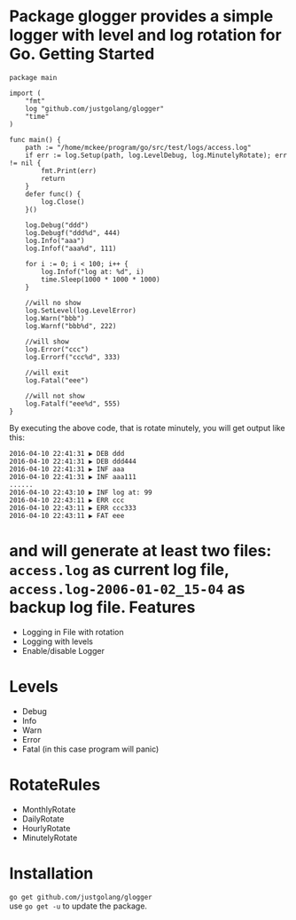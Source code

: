 Package glogger provides a simple logger with level and log rotation for Go.
Getting Started
=============
    package main
    
    import (
    	"fmt"
    	log "github.com/justgolang/glogger"
    	"time"
    )
    
    func main() {
    	path := "/home/mckee/program/go/src/test/logs/access.log"
    	if err := log.Setup(path, log.LevelDebug, log.MinutelyRotate); err != nil {
    		fmt.Print(err)
    		return
    	}
    	defer func() {
    		log.Close()
    	}()
    
    	log.Debug("ddd")
    	log.Debugf("ddd%d", 444)
    	log.Info("aaa")
    	log.Infof("aaa%d", 111)
    
    	for i := 0; i < 100; i++ {
    		log.Infof("log at: %d", i)
    		time.Sleep(1000 * 1000 * 1000)
    	}
    
    	//will no show
    	log.SetLevel(log.LevelError)
    	log.Warn("bbb")
    	log.Warnf("bbb%d", 222)
    
    	//will show
    	log.Error("ccc")
    	log.Errorf("ccc%d", 333)
    
    	//will exit
    	log.Fatal("eee")
    
    	//will not show
    	log.Fatalf("eee%d", 555)
    }

By executing the above code, that is rotate minutely, you will get output like this:

    2016-04-10 22:41:31 ▶ DEB ddd
    2016-04-10 22:41:31 ▶ DEB ddd444
    2016-04-10 22:41:31 ▶ INF aaa
    2016-04-10 22:41:31 ▶ INF aaa111
    ......
    2016-04-10 22:43:10 ▶ INF log at: 99
    2016-04-10 22:43:11 ▶ ERR ccc
    2016-04-10 22:43:11 ▶ ERR ccc333
    2016-04-10 22:43:11 ▶ FAT eee
and will generate at least two files: `access.log` as current log file, `access.log-2006-01-02_15-04` as backup log file.
Features
=============
* Logging in File with rotation
* Logging with levels
* Enable/disable Logger

Levels
=============
*   Debug
*   Info
*   Warn
*   Error
*   Fatal (in this case program will panic)

RotateRules
=============
*	MonthlyRotate
*	DailyRotate
*	HourlyRotate
*	MinutelyRotate

Installation
=============
`go get github.com/justgolang/glogger`  
use `go get -u` to update the package.  